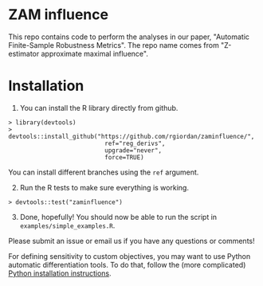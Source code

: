 # ZAM influence

This repo contains code to perform the analyses in our paper,
"Automatic Finite-Sample Robustness Metrics".
The repo name comes from "Z-estimator approximate maximal influence".

# Installation

1. You can install the R library directly from github.
```
> library(devtools)
> devtools::install_github("https://github.com/rgiordan/zaminfluence/",
                           ref="reg_derivs",
                           upgrade="never",
                           force=TRUE)
```

You can install different branches using the `ref` argument.

2. Run the R tests to make sure everything is working.
```
> devtools::test("zaminfluence")
```

3. Done, hopefully!  You should now be able to run the script in
   `examples/simple_examples.R`.

Please submit an issue or email us if you have any questions or comments!

For defining sensitivity to custom objectives, you may want to use
Python automatic differentiation tools.  To do that, follow the
(more complicated) [Python installation instructions](python_installation.md).
